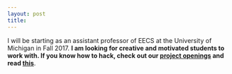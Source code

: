 ```yaml
---
layout: post
title:
---
```

<p class="message">
I will be starting as an assistant professor of EECS at the University of Michigan in Fall 2017. <b>I am looking for creative and motivated students to work with. If you know how to hack, check out our <a href="{{ site.baseurl }}research">project openings</a> and read <a href="{{ site.baseurl }}work-with-me">this</a></b>.

</p>